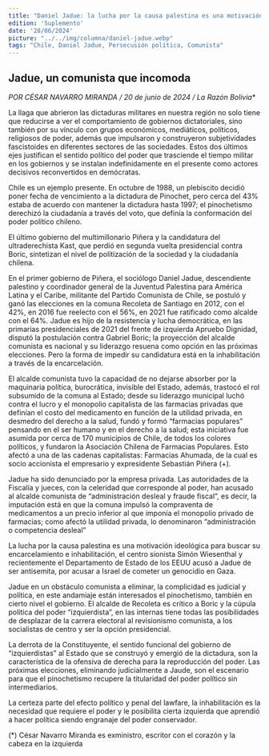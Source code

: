 ```yaml
---
title: "Daniel Jadue: la lucha por la causa palestina es una motivación ideológica para buscar su encarcelamiento e inhabilitación"
edition: 'Suplemento'
date: '28/06/2024'
picture: "../../img/columna/daniel-jadue.webp"
tags: "Chile, Daniel Jadue, Persecusión política, Comunista"
---
```

## Jadue, un comunista que incomoda

**POR CÉSAR NAVARRO MIRANDA* / 20 de junio de 2024 / La Razón Bolivia**

La llaga que abrieron las dictaduras militares en nuestra región no solo tiene que reducirse a ver el comportamiento de gobiernos dictatoriales, sino también por su vínculo con grupos económicos, mediáticos, políticos, religiosos de poder, además que impulsaron y construyeron subjetividades fascistoides en diferentes sectores de las sociedades. Estos dos últimos ejes justifican el sentido político del poder que trasciende el tiempo militar en los gobiernos y se instalan indefinidamente en el presente como actores decisivos reconvertidos en demócratas.

Chile es un ejemplo presente. En octubre de 1988, un plebiscito decidió poner fecha de vencimiento a la dictadura de Pinochet, pero cerca del 43% estaba de acuerdo con mantener la dictadura hasta 1997; el pinochetismo derechizó la ciudadanía a través del voto, que definía la conformación del poder político chileno.

El último gobierno del multimillonario Piñera y la candidatura del ultraderechista Kast, que perdió en segunda vuelta presidencial contra Boric, sintetizan el nivel de politización de la sociedad y la ciudadanía chilena.

En el primer gobierno de Piñera, el sociólogo Daniel Jadue, descendiente palestino y coordinador general de la Juventud Palestina para América Latina y el Caribe, militante del Partido Comunista de Chile, se postuló y ganó las elecciones en la comuna Recoleta de Santiago en 2012, con el 42%, en 2016 fue reelecto con el 56%, en 2021 fue ratificado como alcalde con el 64%. Jadue es hijo de la resistencia y lucha democrática, en las primarias presidenciales de 2021 del frente de izquierda Apruebo Dignidad, disputó la postulación contra Gabriel Boric; la proyección del alcalde comunista es nacional y su liderazgo resuena como opción en las próximas elecciones. Pero la forma de impedir su candidatura está en la inhabilitación a través de la encarcelación.

El alcalde comunista tuvo la capacidad de no dejarse absorber por la maquinaria política, burocrática, invisible del Estado, además, trastocó el rol subsumido de la comuna al Estado; desde su liderazgo municipal luchó contra el lucro y el monopolio capitalista de las farmacias privadas que definían el costo del medicamento en función de la utilidad privada, en desmedro del derecho a la salud, fundó y formó “farmacias populares” pensando en el ser humano y en el derecho a la salud; esta iniciativa fue asumida por cerca de 170 municipios de Chile, de todos los colores políticos, y fundaron la Asociación Chilena de Farmacias Populares. Esto afectó a una de las cadenas capitalistas: Farmacias  Ahumada, de la cual es socio accionista el empresario y expresidente Sebastián Piñera (+).

Jadue ha sido denunciado por la empresa privada. Las autoridades de la Fiscalía y jueces, con la celeridad que corresponde al poder, han acusado al alcalde comunista de “administración desleal y fraude fiscal”, es decir, la imputación está en que la comuna impulsó la compraventa de medicamentos a un precio inferior al que imponía el monopolio privado de farmacias; como afectó la utilidad privada, lo denominaron “administración o competencia desleal”  

La lucha por la causa palestina es una motivación ideológica para buscar su encarcelamiento e inhabilitación, el centro sionista Simón Wiesenthal y recientemente el Departamento de Estado de los EEUU acusó a Jadue de ser antisemita, por acusar a Israel de cometer un genocidio en Gaza.

Jadue en un obstáculo comunista a eliminar, la complicidad es judicial y política, en este andamiaje están interesados el pinochetismo, también en cierto nivel el gobierno. El alcalde de Recoleta es crítico a Boric y la cúpula política del poder “izquierdista”, en las internas tiene todas las posibilidades de desplazar de la carrera electoral al revisionismo comunista, a los socialistas de centro y ser la opción presidencial. 

La derrota de la Constituyente, el sentido funcional del gobierno de “izquierdistas” al Estado que se construyó y emergió de la dictadura, son la característica de la ofensiva de derecha para la reproducción del poder. Las próximas elecciones, eliminando judicialmente a Jaude, son el escenario para que el pinochetismo recupere la titularidad del poder político sin intermediarios.

La certeza parte del efecto político y penal del lawfare, la inhabilitación es la necesidad que requiere el poder y le posibilita cierta izquierda que aprendió a hacer política siendo engranaje del poder conservador.

(*) César Navarro Miranda es exministro, escritor con el corazón y la cabeza en la izquierda